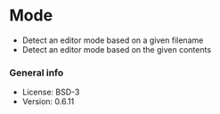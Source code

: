 # Mode

* Detect an editor mode based on a given filename
* Detect an editor mode based on the given contents

### General info

* License: BSD-3
* Version: 0.6.11
